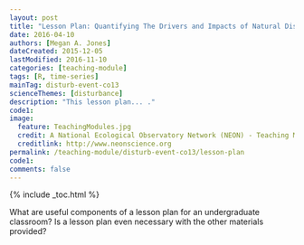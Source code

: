 ```yaml
---
layout: post
title: "Lesson Plan: Quantifying The Drivers and Impacts of Natural Disturbance Events – The 2013 Colorado Floods"
date: 2016-04-10
authors: [Megan A. Jones]
dateCreated: 2015-12-05
lastModified: 2016-11-10
categories: [teaching-module]
tags: [R, time-series]
mainTag: disturb-event-co13
scienceThemes: [disturbance]
description: "This lesson plan... ." 
code1:
image:
  feature: TeachingModules.jpg
  credit: A National Ecological Observatory Network (NEON) - Teaching Module
  creditlink: http://www.neonscience.org
permalink: /teaching-module/disturb-event-co13/lesson-plan
code1: 
comments: false
---
```


{% include _toc.html %}

What are useful components of a lesson plan for an undergraduate classroom? Is
a lesson plan even necessary with the other materials provided?
